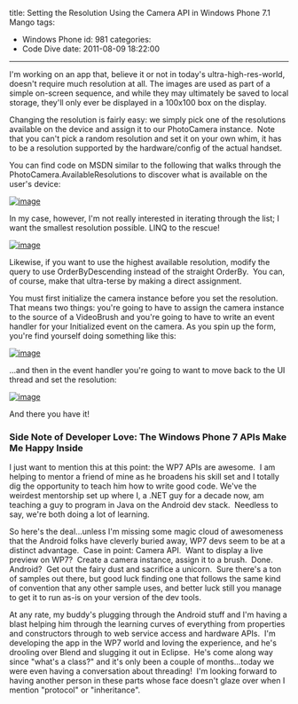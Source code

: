 title: Setting the Resolution Using the Camera API in Windows Phone 7.1 Mango
tags:
  - Windows Phone
id: 981
categories:
  - Code Dive
date: 2011-08-09 18:22:00
---

I'm working on an app that, believe it or not in today's ultra-high-res-world, doesn't require much resolution at all. The images are used as part of a simple on-screen sequence, and while they may ultimately be saved to local storage, they'll only ever be displayed in a 100x100 box on the display.

Changing the resolution is fairly easy: we simply pick one of the resolutions available on the device and assign it to our PhotoCamera instance.&nbsp; Note that you can't pick a random resolution and set it on your own whim, it has to be a resolution supported by the hardware/config of the actual handset.

You can find code on MSDN similar to the following that walks through the PhotoCamera.AvailableResolutions to discover what is available on the user's device:

[![image](http://oldblog.jameschambers.com/Media/Default/Windows-Live-Writer/Setting-the-Resolution-Using-the.1-Mango_12E48/image_thumb.png "image")](http://oldblog.jameschambers.com/Media/Default/Windows-Live-Writer/Setting-the-Resolution-Using-the.1-Mango_12E48/image_2.png)

In my case, however, I'm not really interested in iterating through the list; I want the smallest resolution possible. LINQ to the rescue!

[![image](http://oldblog.jameschambers.com/Media/Default/Windows-Live-Writer/Setting-the-Resolution-Using-the.1-Mango_12E48/image_thumb_1.png "image")](http://oldblog.jameschambers.com/Media/Default/Windows-Live-Writer/Setting-the-Resolution-Using-the.1-Mango_12E48/image_4.png)

Likewise, if you want to use the highest available resolution, modify the query to use OrderByDescending instead of the straight OrderBy.&nbsp; You can, of course, make that ultra-terse by making a direct assignment.

You must first initialize the camera instance before you set the resolution.&nbsp; That means two things: you're going to have to assign the camera instance to the source of a VideoBrush and you're going to have to write an event handler for your Initialized event on the camera. As you spin up the form, you're find yourself doing something like this:

[![image](http://oldblog.jameschambers.com/Media/Default/Windows-Live-Writer/Setting-the-Resolution-Using-the.1-Mango_12E48/image_thumb_4.png "image")](http://oldblog.jameschambers.com/Media/Default/Windows-Live-Writer/Setting-the-Resolution-Using-the.1-Mango_12E48/image_10.png)

...and then in the event handler you're going to want to move back to the UI thread and set the resolution:

[![image](http://oldblog.jameschambers.com/Media/Default/Windows-Live-Writer/Setting-the-Resolution-Using-the.1-Mango_12E48/image_thumb_3.png "image")](http://oldblog.jameschambers.com/Media/Default/Windows-Live-Writer/Setting-the-Resolution-Using-the.1-Mango_12E48/image_8.png)

And there you have it!

### <font style="font-weight: bold">Side Note of Developer Love: The Windows Phone 7 APIs Make Me Happy Inside</font>

I just want to mention this at this point: the WP7 APIs are awesome.&nbsp; I am helping to mentor a friend of mine as he broadens his skill set and I totally dig the opportunity to teach him how to write good code. We've the weirdest mentorship set up where I, a .NET guy for a decade now, am teaching a guy to program in Java on the Android dev stack.&nbsp; Needless to say, we're both doing a lot of learning.

So here's the deal...unless I'm missing some magic cloud of awesomeness that the Android folks have cleverly buried away, WP7 devs seem to be at a distinct advantage.&nbsp; Case in point: Camera API.&nbsp; Want to display a live preview on WP7?&nbsp; Create a camera instance, assign it to a brush.&nbsp; Done. Android?&nbsp; Get out the fairy dust and sacrifice a unicorn.&nbsp; Sure there's a ton of samples out there, but good luck finding one that follows the same kind of convention that any other sample uses, and better luck still you manage to get it to run as-is on your version of the dev tools.

At any rate, my buddy's plugging through the Android stuff and I'm having a blast helping him through the learning curves of everything from properties and constructors through to web service access and hardware APIs.&nbsp; I'm developing the app in the WP7 world and loving the experience, and he's drooling over Blend and slugging it out in Eclipse.&nbsp; He's come along way since "what's a class?" and it's only been a couple of months...today we were even having a conversation about threading!&nbsp; I'm looking forward to having another person in these parts whose face doesn't glaze over when I mention "protocol" or "inheritance".